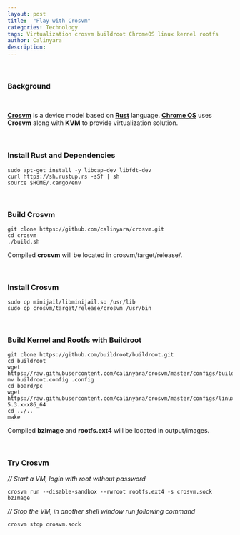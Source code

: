 ```yaml
---
layout: post
title:  "Play with Crosvm"
categories: Technology
tags: Virtualization crosvm buildroot ChromeOS linux kernel rootfs
author: Calinyara
description: 
---
```


<br>

### **Background**

<br>

[**Crosvm**](https://chromium.googlesource.com/chromiumos/platform/crosvm/) is a device model based on [**Rust**](https://www.rust-lang.org/) language. [**Chrome OS**](https://www.chromium.org/chromium-os) uses **Crosvm** along with **KVM** to provide virtualization solution.

<br>

### **Install Rust and Dependencies**

```shell
sudo apt-get install -y libcap-dev libfdt-dev
curl https://sh.rustup.rs -sSf | sh
source $HOME/.cargo/env 
```

<br>

### **Build** **Crosvm**

```shell
git clone https://github.com/calinyara/crosvm.git
cd crosvm
./build.sh
```

 Compiled **crosvm** will be located in crosvm/target/release/.

<br>

### **Install** **Crosvm**

```shell
sudo cp minijail/libminijail.so /usr/lib
sudo cp crosvm/target/release/crosvm /usr/bin
```

<br>

### **Build Kernel and Rootfs with Buildroot**

```shell
git clone https://github.com/buildroot/buildroot.git
cd buildroot
wget https://raw.githubusercontent.com/calinyara/crosvm/master/configs/buildroot.config
mv buildroot.config .config
cd board/pc
wget https://raw.githubusercontent.com/calinyara/crosvm/master/configs/linux.config-5.3.x-x86_64
cd ../..
make
```

Compiled **bzImage** and **rootfs.ext4** will be located in output/images.

<br>

### **Try Crosvm**

*// Start a VM, login with root without password*

```shell
crosvm run --disable-sandbox --rwroot rootfs.ext4 -s crosvm.sock bzImage
```

*// Stop the VM, in another shell window run following command*

```shell
crosvm stop crosvm.sock
```
<br>

<!-- Global site tag (gtag.js) - Google Analytics -->
<script async src="https://www.googletagmanager.com/gtag/js?id=UA-66555622-4"></script>
<script>
  window.dataLayer = window.dataLayer || [];
  function gtag(){dataLayer.push(arguments);}
  gtag('js', new Date());

  gtag('config', 'UA-66555622-4');
</script>